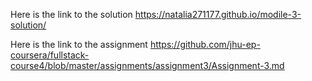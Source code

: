 Here is the link to the solution https://natalia271177.github.io/modile-3-solution/


Here is the link to the assignment https://github.com/jhu-ep-coursera/fullstack-course4/blob/master/assignments/assignment3/Assignment-3.md
